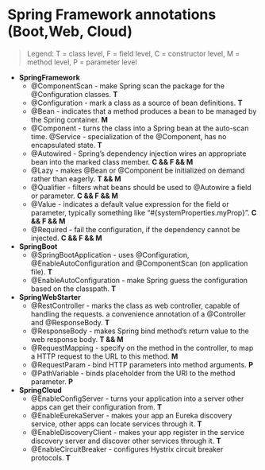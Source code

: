 # Spring Framework annotations (Boot,Web, Cloud)
> Legend: T = class level, F = field level, C = constructor level, M = method level, P = parameter level
- **SpringFramework**
  - @ComponentScan - make Spring scan the package for the @Configuration classes. **T**
  - @Configuration - mark a class as a source of bean definitions. **T**
  - @Bean - indicates that a method produces a bean to be managed by the Spring container. **M**
  - @Component - turns the class into a Spring bean at the auto-scan time. @Service - specialization of the @Component, has no encapsulated state. **T**
  - @Autowired - Spring’s dependency injection wires an appropriate bean into the marked class member. **C && F && M**
  - @Lazy - makes @Bean or @Component be initialized on demand rather than eagerly. **T && M**
  - @Qualifier - filters what beans should be used to @Autowire a field or parameter. **C && F && M**
  - @Value - indicates a default value expression for the field or parameter, typically something like “#{systemProperties.myProp}”. **C && F && M**
  - @Required - fail the configuration, if the dependency cannot be injected. **C && F && M**
- **SpringBoot**
  - @SpringBootApplication - uses @Configuration, @EnableAutoConfiguration and @ComponentScan (on application file). **T**
  - @EnableAutoConfiguration - make Spring guess the configuration based on the classpath. **T**
- **SpringWebStarter**
  - @RestController - marks the class as web controller, capable of handling the requests. a convenience annotation of a @Controller and @ResponseBody. **T**
  - @ResponseBody - makes Spring bind method’s return value to the web response body. **T && M**
  - @RequestMapping - specify on the method in the controller, to map a HTTP request to the URL to this method. **M**
  - @RequestParam - bind HTTP parameters into method arguments. **P**
  - @PathVariable - binds placeholder from the URI to the method parameter. **P**
- **SpringCloud**
  - @EnableConfigServer - turns your application into a server other apps can get their configuration from. **T**
  - @EnableEurekaServer - makes your app an Eureka discovery service, other apps can locate services through it. **T**
  - @EnableDiscoveryClient - makes your app register in the service discovery server and discover other services through it. **T**
  - @EnableCircuitBreaker - configures Hystrix circuit breaker protocols. **T**
  
